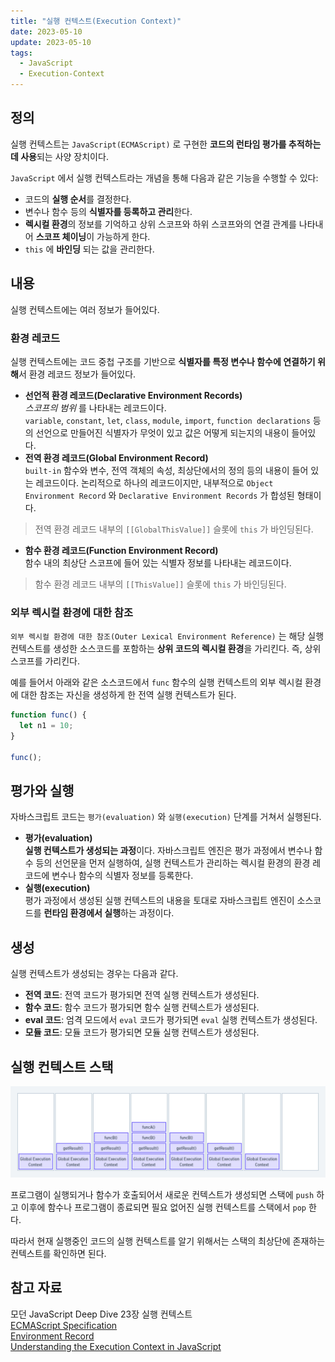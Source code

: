 ```yaml
---
title: "실행 컨텍스트(Execution Context)"
date: 2023-05-10
update: 2023-05-10
tags:
  - JavaScript
  - Execution-Context
---
```


## 정의
실행 컨텍스트는 `JavaScript(ECMAScript)` 로 구현한 **코드의 런타임 평가를 추적하는데 사용**되는 사양 장치이다.

`JavaScript` 에서 실행 컨텍스트라는 개념을 통해 다음과 같은 기능을 수행할 수 있다:
- 코드의 **실행 순서**를 결정한다.
- 변수나 함수 등의 **식별자를 등록하고 관리**한다.
- **렉시컬 환경**의 정보를 기억하고 상위 스코프와 하위 스코프와의 연결 관계를 나타내어 **스코프 체이닝**이 가능하게 한다.
- `this` 에 **바인딩** 되는 값을 관리한다.

## 내용
실행 컨텍스트에는 여러 정보가 들어있다.

### 환경 레코드
실행 컨텍스트에는 코드 중첩 구조를 기반으로 **식별자를 특정 변수나 함수에 연결하기 위해**서 환경 레코드 정보가 들어있다.

- **선언적 환경 레코드(Declarative Environment Records)**  
*스코프의 범위* 를 나타내는 레코드이다.  
`variable`, `constant`, `let`, `class`, `module`, `import`, `function declarations` 등의 선언으로 만들어진 식별자가 무엇이 있고 값은 어떻게 되는지의 내용이 들어있다.
- **전역 환경 레코드(Global Environment Record)**  
`built-in` 함수와 변수, 전역 객체의 속성, 최상단에서의 정의 등의 내용이 들어 있는 레코드이다.
논리적으로 하나의 레코드이지만, 내부적으로 `Object Environment Record` 와 `Declarative Environment Records` 가 합성된 형태이다.

> 전역 환경 레코드 내부의 `[[GlobalThisValue]]` 슬롯에 `this` 가 바인딩된다.
- **함수 환경 레코드(Function Environment Record)**  
함수 내의 최상단 스코프에 들어 있는 식별자 정보를 나타내는 레코드이다.

> 함수 환경 레코드 내부의 `[[ThisValue]]` 슬롯에 `this` 가 바인딩된다.

### 외부 렉시컬 환경에 대한 참조 
`외부 렉시컬 환경에 대한 참조(Outer Lexical Environment Reference)` 는 해당 실행 컨텍스트를 생성한 소스코드를 포함하는 **상위 코드의 렉시컬 환경**을 가리킨다. 즉, 상위 스코프를 가리킨다.  

예를 들어서 아래와 같은 소스코드에서 `func` 함수의 실행 컨텍스트의 외부 렉시컬 환경에 대한 참조는 자신을 생성하게 한 전역 실행 컨텍스트가 된다.

```js
function func() {
  let n1 = 10;
}

func();
```

## 평가와 실행
자바스크립트 코드는 `평가(evaluation)` 와 `실행(execution)` 단계를 거쳐서 실행된다.

- **평가(evaluation)**  
**실행 컨텍스트가 생성되는 과정**이다. 자바스크립트 엔진은 평가 과정에서 변수나 함수 등의 선언문을 먼저 실행하여, 실행 컨텍스트가 관리하는 렉시컬 환경의 환경 레코드에 변수나 함수의 식별자 정보를 등록한다.  
- **실행(execution)**  
평가 과정에서 생성된 실행 컨텍스트의 내용을 토대로 자바스크립트 엔진이 소스코드를 **런타임 환경에서 실행**하는 과정이다.

## 생성
실행 컨텍스트가 생성되는 경우는 다음과 같다.  

- **전역 코드**: 전역 코드가 평가되면 전역 실행 컨텍스트가 생성된다.  
- **함수 코드**: 함수 코드가 평가되면 함수 실행 컨텍스트가 생성된다.  
- **eval 코드**: 엄격 모드에서 `eval` 코드가 평가되면 `eval` 실행 컨텍스트가 생성된다.  
- **모듈 코드**: 모듈 코드가 평가되면 모듈 실행 컨텍스트가 생성된다.

## 실행 컨텍스트 스택
![Execution Context Stack](./execution-context-stack.png)

프로그램이 실행되거나 함수가 호출되어서 새로운 컨텍스트가 생성되면 스택에 `push` 하고 이후에 함수나 프로그램이 종료되면 필요 없어진 실행 컨텍스트를 스택에서 `pop` 한다.

따라서 현재 실행중인 코드의 실행 컨텍스트를 알기 위해서는 스택의 최상단에 존재하는 컨텍스트를 확인하면 된다.  

## 참고 자료
모던 JavaScript Deep Dive 23장 실행 컨텍스트  
[ECMAScript Specification](https://tc39.es/ecma262)  
[Environment Record](https://velog.io/@shroad1802/environment-record)  
[Understanding the Execution Context in JavaScript](https://coralogix.com/blog/understanding-the-execution-context-in-javascript/)  
